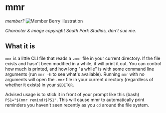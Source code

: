 # mmr 

_member?_
![Member Berry illustration](https://raw.githubusercontent.com/msolomonTMG/echo-memberberries/master/member%20berries.png)

_Character & image copyright South Park Studios, don't sue me._

## What it is

`mmr` is a little CLI file that reads a `.mmr` file in your current directory. If the file exists and hasn't been modified in a while, it will print it out. You can control how much is printed, and how long "a while" is with some command line arguments (run `mmr -h` to see what's available). Running `mmr` with no arguments will open the `.mmr` file in your current directory (regardless of whether it exists) in your `$EDITOR`.

Advised usage is to stick it in front of your prompt like this (bash) `PS1="$(mmr remind)$PS1"`. This will cause mmr to automatically print reminders you haven't seen recently as you `cd` around the file system. 
